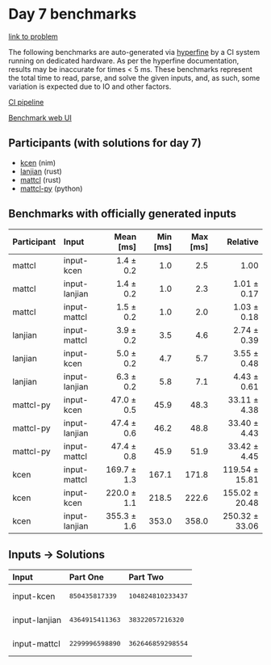 # Day 7 benchmarks

[link to problem](https://adventofcode.com/2024/day/7)

The following benchmarks are auto-generated via
[hyperfine](https://github.com/sharkdp/hyperfine) by a CI system running on
dedicated hardware. As per the hyperfine documentation, results may be
inaccurate for times < 5 ms. These benchmarks represent the total time to read,
parse, and solve the given inputs, and, as such, some variation is expected due
to IO and other factors.

[CI pipeline](http://ci.papercode.net:8080/teams/main/pipelines/aoc2024)

[Benchmark web UI](https://aoc.ancalagon.black)


## Participants (with solutions for day 7)

- [kcen](https://github.com/kcen/aoc2024) (nim)
- [lanjian](https://github.com/lanjian/aoc-2024) (rust)
- [mattcl](https://github.com/mattcl/aoc2024) (rust)
- [mattcl-py](https://github.com/mattcl/aoc2024-py) (python)


## Benchmarks with officially generated inputs

| Participant | Input | Mean [ms] | Min [ms] | Max [ms] | Relative |
|:---|:---|---:|---:|---:|---:|
| mattcl | input-kcen | 1.4 ± 0.2 | 1.0 | 2.5 | 1.00 |
| mattcl | input-lanjian | 1.4 ± 0.2 | 1.0 | 2.3 | 1.01 ± 0.17 |
| mattcl | input-mattcl | 1.5 ± 0.2 | 1.0 | 2.0 | 1.03 ± 0.18 |
| lanjian | input-mattcl | 3.9 ± 0.2 | 3.5 | 4.6 | 2.74 ± 0.39 |
| lanjian | input-kcen | 5.0 ± 0.2 | 4.7 | 5.7 | 3.55 ± 0.48 |
| lanjian | input-lanjian | 6.3 ± 0.2 | 5.8 | 7.1 | 4.43 ± 0.61 |
| mattcl-py | input-kcen | 47.0 ± 0.5 | 45.9 | 48.3 | 33.11 ± 4.38 |
| mattcl-py | input-lanjian | 47.4 ± 0.6 | 46.2 | 48.8 | 33.40 ± 4.43 |
| mattcl-py | input-mattcl | 47.4 ± 0.8 | 45.9 | 51.9 | 33.42 ± 4.45 |
| kcen | input-mattcl | 169.7 ± 1.3 | 167.1 | 171.8 | 119.54 ± 15.81 |
| kcen | input-kcen | 220.0 ± 1.1 | 218.5 | 222.6 | 155.02 ± 20.48 |
| kcen | input-lanjian | 355.3 ± 1.6 | 353.0 | 358.0 | 250.32 ± 33.06 |


## Inputs -> Solutions

| Input | Part One | Part Two |
|:---|:---|:---|
|input-kcen|<pre>850435817339</pre>|<pre>104824810233437</pre>|
|input-lanjian|<pre>4364915411363</pre>|<pre>38322057216320</pre>|
|input-mattcl|<pre>2299996598890</pre>|<pre>362646859298554</pre>|